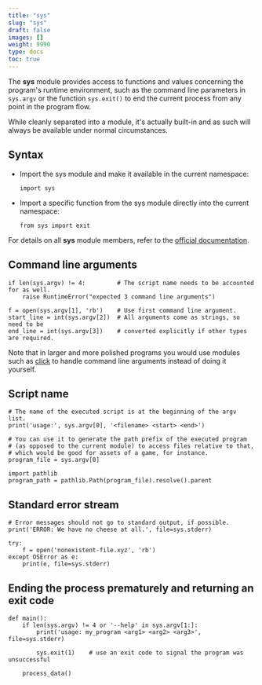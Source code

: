 ```yaml
---
title: "sys"
slug: "sys"
draft: false
images: []
weight: 9990
type: docs
toc: true
---
```


The **sys** module provides access to functions and values concerning the program's runtime environment, such as the command line parameters in `sys.argv` or the function `sys.exit()` to end the current process from any point in the program flow.

While cleanly separated into a module, it's actually built-in and as such will always be available under normal circumstances.

## Syntax
 - Import the sys module and make it available in the current namespace:
   
       import sys

 - Import a specific function from the sys module directly into the current namespace:
   
       from sys import exit


For details on all **sys** module members, refer to the [official documentation][1].


  [1]: https://docs.python.org/library/sys.html


## Command line arguments
    if len(sys.argv) != 4:         # The script name needs to be accounted for as well.
        raise RuntimeError("expected 3 command line arguments")
    
    f = open(sys.argv[1], 'rb')    # Use first command line argument.
    start_line = int(sys.argv[2])  # All arguments come as strings, so need to be
    end_line = int(sys.argv[3])    # converted explicitly if other types are required.

Note that in larger and more polished programs you would use modules such as [click][1] to handle command line arguments instead of doing it yourself.


  [1]: http://click.pocoo.org/

## Script name
    # The name of the executed script is at the beginning of the argv list.
    print('usage:', sys.argv[0], '<filename> <start> <end>')
    
    # You can use it to generate the path prefix of the executed program
    # (as opposed to the current module) to access files relative to that,
    # which would be good for assets of a game, for instance.
    program_file = sys.argv[0]
    
    import pathlib
    program_path = pathlib.Path(program_file).resolve().parent
    

## Standard error stream
    # Error messages should not go to standard output, if possible.
    print('ERROR: We have no cheese at all.', file=sys.stderr)

    try:
        f = open('nonexistent-file.xyz', 'rb')
    except OSError as e:
        print(e, file=sys.stderr)


## Ending the process prematurely and returning an exit code
    def main():
        if len(sys.argv) != 4 or '--help' in sys.argv[1:]:
            print('usage: my_program <arg1> <arg2> <arg3>', file=sys.stderr)
            
            sys.exit(1)    # use an exit code to signal the program was unsuccessful

        process_data()


